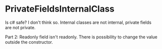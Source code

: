 # PrivateFieldsInternalClass
Is c# safe? I don't think so. Internal classes are not internal, private fields are not private.

Part 2: Readonly field isn't readonly. There is possibility to change the value outside the constructor.